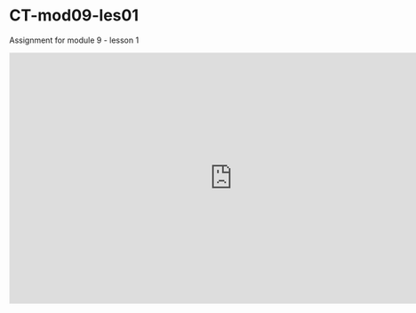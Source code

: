 # CT-mod09-les01
Assignment for module 9 - lesson 1 

<iframe style="border: 1px solid rgba(0, 0, 0, 0.1);" width="800" height="450" src="https://www.figma.com/embed?embed_host=share&url=https%3A%2F%2Fwww.figma.com%2Fdesign%2FuC2Q47qTLTqBnropukXw1e%2FAssignment%253A-Module-9-lesson-1%3Fnode-id%3D0-1%26t%3DXrTtbNSn5UQqX0YQ-1" allowfullscreen></iframe>

